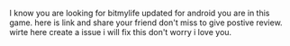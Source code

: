 I know you are looking for bitmylife updated for android you are in this game. here is link and share your friend don't miss to give postive review. wirte here create a issue i will fix this don't worry i love you. 
